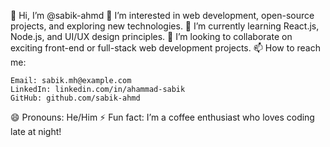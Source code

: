 👋 Hi, I’m @sabik-ahmd
👀 I’m interested in web development, open-source projects, and exploring new technologies.
🌱 I’m currently learning React.js, Node.js, and UI/UX design principles.
💞️ I’m looking to collaborate on exciting front-end or full-stack web development projects.
📫 How to reach me:

    Email: sabik.mh@example.com
    LinkedIn: linkedin.com/in/ahammad-sabik
    GitHub: github.com/sabik-ahmd

😄 Pronouns: He/Him
⚡ Fun fact: I’m a coffee enthusiast who loves coding late at night!
